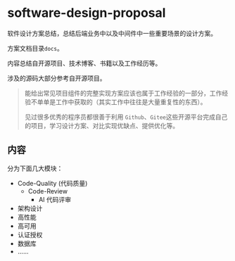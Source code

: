 # software-design-proposal
软件设计方案总结，总结后端业务中以及中间件中一些重要场景的设计方案。

方案文档目录`docs`。

内容总结自开源项目、技术博客、书籍以及工作经历等。

涉及的源码大部分参考自开源项目。

> 能给出常见项目组件的完整实现方案应该也属于工作经验的一部分，工作经验不单单是工作中获取的（其实工作中往往是大量重复性的东西）。
>
> 见过很多优秀的程序员都很善于利用 `Github`、`Gitee`这些开源平台完成自己的项目，学习设计方案、对比实现优缺点、提供优化等。



## 内容

分为下面几大模块：

+ Code-Quality (代码质量)
  + Code-Review
    + AI 代码评审
+ 架构设计
+ 高性能
+ 高可用
+ 认证授权
+ 数据库
+ ......
